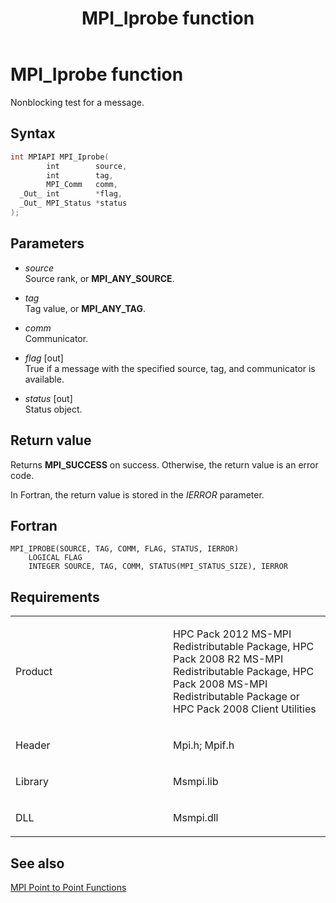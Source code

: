 ﻿---
title: MPI_Iprobe function
TOCTitle: MPI_Iprobe function
ms:assetid: e2a6fadf-447d-42b1-a455-89a504beeabd
ms:mtpsurl: https://msdn.microsoft.com/en-us/library/Dn473424(v=VS.85)
ms:contentKeyID: 59360960
ms.date: 03/28/2018
mtps_version: v=VS.85
f1_keywords:
- MPI_IPROBE
- mpif/MPI_Iprobe
- mpi/MPI_IPROBE
dev_langs:
- C++
- C
---

# MPI\_Iprobe function

Nonblocking test for a message.

## Syntax

``` c++
int MPIAPI MPI_Iprobe(
        int        source,
        int        tag,
        MPI_Comm   comm,
  _Out_ int        *flag,
  _Out_ MPI_Status *status
);
```

## Parameters

  - *source*  
    Source rank, or  **MPI\_ANY\_SOURCE**.

  - *tag*  
    Tag value, or **MPI\_ANY\_TAG**.

  - *comm*  
    Communicator.

  - *flag* \[out\]  
    True if a message with the specified source, tag, and communicator is available.

  - *status* \[out\]  
    Status object.

## Return value

Returns **MPI\_SUCCESS** on success. Otherwise, the return value is an error code.

In Fortran, the return value is stored in the *IERROR* parameter.

## Fortran

    MPI_IPROBE(SOURCE, TAG, COMM, FLAG, STATUS, IERROR)
        LOGICAL FLAG
        INTEGER SOURCE, TAG, COMM, STATUS(MPI_STATUS_SIZE), IERROR

## Requirements

<table>
<colgroup>
<col style="width: 50%" />
<col style="width: 50%" />
</colgroup>
<tbody>
<tr class="odd">
<td><p>Product</p></td>
<td><p>HPC Pack 2012 MS-MPI Redistributable Package, HPC Pack 2008 R2 MS-MPI Redistributable Package, HPC Pack 2008 MS-MPI Redistributable Package or HPC Pack 2008 Client Utilities</p></td>
</tr>
<tr class="even">
<td><p>Header</p></td>
<td>Mpi.h;
Mpif.h</td>
</tr>
<tr class="odd">
<td><p>Library</p></td>
<td>Msmpi.lib</td>
</tr>
<tr class="even">
<td><p>DLL</p></td>
<td>Msmpi.dll</td>
</tr>
</tbody>
</table>


## See also

[MPI Point to Point Functions](mpi-point-to-point-functions.md)


